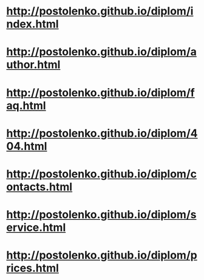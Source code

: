 # http://postolenko.github.io/diplom/index.html
# http://postolenko.github.io/diplom/author.html
# http://postolenko.github.io/diplom/faq.html
# http://postolenko.github.io/diplom/404.html
# http://postolenko.github.io/diplom/contacts.html
# http://postolenko.github.io/diplom/service.html
# http://postolenko.github.io/diplom/prices.html